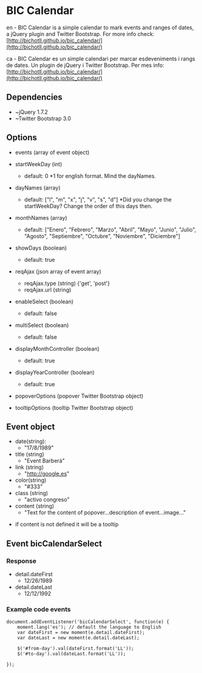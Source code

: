 BIC Calendar
============

en - BIC Calendar is a simple calendar to mark events and ranges of dates, a jQuery plugin and Twitter Bootstrap.
For more info check: [http://bichotll.github.io/bic_calendar/](http://bichotll.github.io/bic_calendar/)

ca - BIC Calendar es un simple calendari per marcar esdeveniments i rangs de dates. Un plugin de jQuery i Twitter Bootstrap.
Per mes info: [http://bichotll.github.io/bic_calendar/](http://bichotll.github.io/bic_calendar/)

Dependencies
------------

- ~jQuery 1.7.2
- ~Twitter Bootstrap 3.0


Options
-------

- events (array of event object)

- startWeekDay (int)
    - default: 0 
*1 for english format. Mind the dayNames.

- dayNames (array)
    - default: ["l", "m", "x", "j", "v", "s", "d"]
*Did you change the startWeekDay? Change the order of this days then.

- monthNames (array)
    - default: ["Enero", "Febrero", "Marzo", "Abril", "Mayo", "Junio", "Julio", "Agosto", "Septiembre", "Octubre", "Noviembre", "Diciembre"]

- showDays (boolean)
    - default: true

- reqAjax (json array of event array)
    - reqAjax.type (string) {'get', 'post'}
    - reqAjax.url (string)

- enableSelect (boolean)
    - default: false

- multiSelect (boolean)
    - default: false

- displayMonthController (boolean)
    - default: true

- displayYearController (boolean)
    - default: true

- popoverOptions (popover Twitter Bootstrap object)

- tooltipOptions (tooltip Twitter Bootstrap object)


Event object
----------------------------

- date(string):
    - "17/8/1989"
- title (string)
    - "Event Barberà"
- link (string)
    - "http://google.es"
- color(string)
    - "#333"
- class (string)
    - "activo congreso"
- content (string)
    - "Text for the content of popover...description of event...image..."

* if content is not defined it will be a tooltip


Event bicCalendarSelect
-----------------------------------

### Response

 - detail.dateFirst
    - 12/26/1989
 - detail.dateLast
    - 12/12/1992

### Example code events

```
document.addEventListener('bicCalendarSelect', function(e) {
    moment.lang('es'); // default the language to English
    var dateFirst = new moment(e.detail.dateFirst);
    var dateLast = new moment(e.detail.dateLast);

    $('#from-day').val(dateFirst.format('LL'));
    $('#to-day').val(dateLast.format('LL'));

});
```
